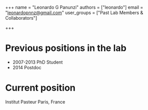 +++
name = "Leonardo G Panunzi"
authors = ["leonardo"]
email = "leonardopnnz@gmail.com"
user_groups = ["Past Lab Members & Collaborators"]

+++

# Previous positions in the lab

 * 2007-2013 PhD Student
 * 2014 Postdoc

# Current position

Institut Pasteur Paris, France
